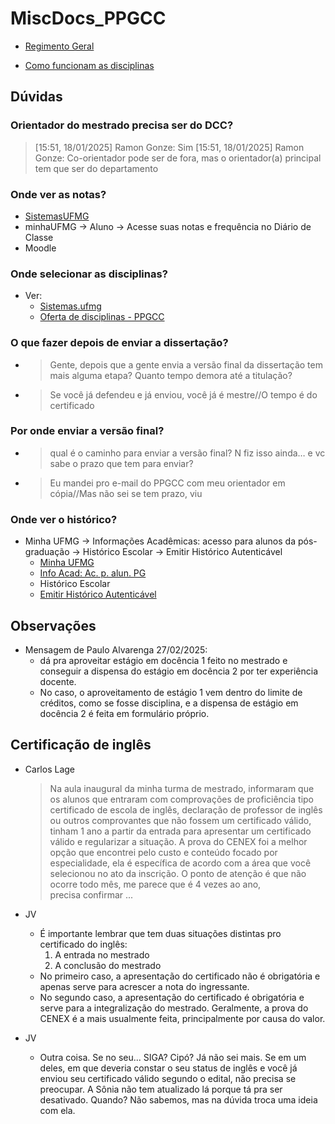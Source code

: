 # MiscDocs_PPGCC

- [Regimento Geral][Link_Regimento]

[Link_Regimento]: https://www2.ufmg.br/sods/Sods/Sobre-a-UFMG/Regimento-Geral

- [Como funcionam as disciplinas][Disciplinas]

[Disciplinas]: https://bit.ly/planilhaoppgcc

## Dúvidas

### Orientador do mestrado precisa ser do DCC?

> [15:51, 18/01/2025] Ramon Gonze: Sim
> [15:51, 18/01/2025] Ramon Gonze: Co-orientador pode ser de fora, mas o orientador(a) principal tem que ser do departamento

### Onde ver as notas?

- [SistemasUFMG][Historico-SistemasUFMG]
- minhaUFMG -> Aluno -> Acesse suas notas e frequência no Diário de Classe
- Moodle

[Historico-SistemasUFMG]: https://sistemas.ufmg.br/iapWeb/historico/historicoescolar/consultar/consultarHistoricoEscolar.do

### Onde selecionar as disciplinas?

- Ver:
  - [Sistemas.ufmg][Ofertas-SistemasUFMG]
  - [Oferta de disciplinas - PPGCC](https://ppgcc.dcc.ufmg.br/?s=oferta)

[Ofertas-SistemasUFMG]: https://sistemas.ufmg.br/iapWeb/matricula/ofertadeatividade/pesquisarturma/solicitarOfertaAtividade.do

### O que fazer depois de enviar a dissertação?

- > Gente, depois que a gente envia a versão final da dissertação tem mais alguma etapa? Quanto tempo demora até a titulação?
- > Se você já defendeu e já enviou, você já é mestre//O tempo é do certificado

### Por onde enviar a versão final?

- > qual é o caminho para enviar a versão final? N fiz isso ainda… e vc sabe o prazo que tem para enviar?
- > Eu mandei pro e-mail do PPGCC com meu orientador em cópia//Mas não sei se tem prazo, viu

### Onde ver o histórico?

- Minha UFMG -> Informações Acadêmicas: acesso para alunos da pós-graduação -> Histórico Escolar -> Emitir Histórico Autenticável
  - [Minha UFMG](https://sistemas.ufmg.br/portal/render.userLayoutRootNode.uP)
  - [Info Acad: Ac. p. alun. PG](https://sistemas.ufmg.br/iapWeb/index.jsp?nrs=2024711370)
  - Histórico Escolar
  - [Emitir Histórico Autenticável](https://sistemas.ufmg.br/iapWeb/historico/historicoescolar/consultar/emitirHistoricoAutenticavel.do)

## Observações

- Mensagem de Paulo Alvarenga 27/02/2025:
  - dá pra aproveitar estágio em docência 1 feito no mestrado e conseguir a dispensa do estágio em docência 2 por ter experiência docente.
  - No caso, o aproveitamento de estágio 1 vem dentro do limite de créditos, como se fosse disciplina, e a dispensa de estágio em docência 2 é feita em formulário próprio.

## Certificação de inglês

- Carlos Lage

  > Na aula inaugural da minha turma de mestrado, informaram que os alunos que entraram com comprovações de proficiência tipo certificado de escola de inglês, declaração de professor de inglês ou outros comprovantes que não fossem um certificado válido, tinham 1 ano a partir da entrada para apresentar um certificado válido e regularizar a situação.
  > A prova do CENEX foi a melhor opção que encontrei pelo custo e conteúdo focado por especialidade, ela é específica de acordo com a área que você selecionou no ato da inscrição.
  > O ponto de atenção é que não ocorre todo mês, me parece que é 4 vezes ao ano, precisa confirmar ...

- JV

  - É importante lembrar que tem duas situações distintas pro certificado do inglês:
    1. A entrada no mestrado
    2. A conclusão do mestrado
  - No primeiro caso, a apresentação do certificado não é obrigatória e apenas serve para acrescer a nota do ingressante.
  - No segundo caso, a apresentação do certificado é obrigatória e serve para a integralização do mestrado. Geralmente, a prova do CENEX é a mais usualmente feita, principalmente por causa do valor.

- JV
  - Outra coisa. Se no seu... SIGA? Cipó? Já não sei mais. Se em um deles, em que deveria constar o seu status de inglês e você já enviou seu certificado válido segundo o edital, não precisa se preocupar. A Sônia não tem atualizado lá porque tá pra ser desativado. Quando? Não sabemos, mas na dúvida troca uma ideia com ela.
